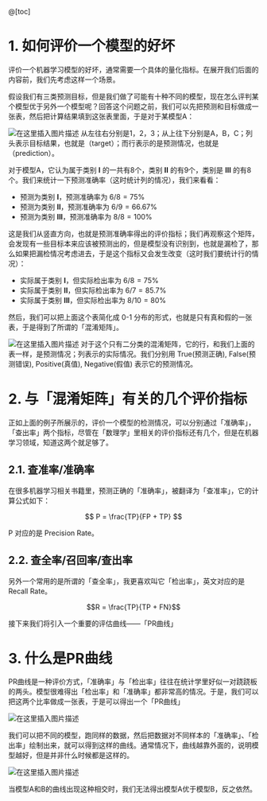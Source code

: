 @[toc]

# 1. 如何评价一个模型的好坏

评价一个机器学习模型的好坏，通常需要一个具体的量化指标。在展开我们后面的内容前，我们先考虑这样一个场景。

假设我们有三类预测目标，但是我们做了可能有十种不同的模型，现在怎么评判某个模型优于另外一个模型呢？回答这个问题之前，我们可以先把预测和目标做成一张表，然后把计算结果填到这张表里面，于是对于某模型A：

![在这里插入图片描述](https://img-blog.csdnimg.cn/400e776b0a4c45cd9189644aece06d40.png?x-oss-process=image/watermark,type_d3F5LXplbmhlaQ,shadow_50,text_Q1NETiBAQWtpIFVud3ppaQ==,size_20,color_FFFFFF,t_70,g_se,x_16#pic_center)
从左往右分别是1，2，3；从上往下分别是A，B，C；列头表示目标结果，也就是（target）；而行表示的是预测情况，也就是（prediction）。

对于模型A，它认为属于类别 **I** 的一共有8个，类别 **II** 的有9个，类别是 **III** 的有8个。我们来统计一下预测准确率（这时统计列的情况），我们来看看：

* 预测为类别 **I**，预测准确率为 $6/8 =75\%$
* 预测为类别 **II**，预测准确率为 $6/9 =66.67\%$
* 预测为类别 **III**，预测准确率为 $8/8 = 100\%$

这是我们从竖直方向，也就是预测准确率得出的评价指标；我们再观察这个矩阵，会发现有一些目标本来应该被预测出的，但是模型没有识别到，也就是漏检了，那么如果把漏检情况考虑进去，于是这个指标又会发生改变（这时我们要统计行的情况）：

* 实际属于类别 **I**，但实际检出率为 $6/8 = 75\%$
* 实际属于类别 **II**，但实际检出率为 $6/7 = 85.7\%$
* 实际属于类别 **III**，但实际检出率为 $8/10 = 80\%$

然后，我们可以把上面这个表简化成 0-1 分布的形式，也就是只有真和假的一张表，于是得到了所谓的「混淆矩阵」。

![在这里插入图片描述](https://img-blog.csdnimg.cn/53cb8aaf76664047a9022c32ae85fe96.png?x-oss-process=image/watermark,type_d3F5LXplbmhlaQ,shadow_50,text_Q1NETiBAQWtpIFVud3ppaQ==,size_18,color_FFFFFF,t_70,g_se,x_16#pic_center)
对于这个只有二分类的混淆矩阵，它的行，和我们上面的表一样，是预测情况；列表示的实际情况。我们分别用 True(预测正确), False(预测错误), Positive(真值), Negative(假值) 表示它的预测情况。

# 2. 与「混淆矩阵」有关的几个评价指标

正如上面的例子所展示的，评价一个模型的检测情况，可以分别通过「准确率」，「查出率」两个指标，尽管在「数理学」里相关的评价指标还有几个，但是在机器学习领域，知道这两个就足够了。

## 2.1. 查准率/准确率
在很多机器学习相关书籍里，预测正确的「准确率」，被翻译为「查准率」，它的计算公式如下：

$$
P = \frac{TP}{FP + TP}
$$

P 对应的是 Precision Rate。

## 2.2. 查全率/召回率/查出率

另外一个常用的是所谓的「查全率」，我更喜欢叫它「检出率」，英文对应的是 Recall Rate。

$$R = \frac{TP}{TP + FN}$$

接下来我们将引入一个重要的评估曲线——「PR曲线」

# 3. 什么是PR曲线

PR曲线是一种评价方式，「准确率」与「检出率」往往在统计学里好似一对跷跷板的两头。模型很难得出「检出率」和「准确率」都非常高的情况。于是，我们可以把这两个比率做成一张表，于是可以得出一个「PR曲线」

![在这里插入图片描述](https://img-blog.csdnimg.cn/e3899a37892e45a5952bcd8bdb8169f4.png?x-oss-process=image/watermark,type_d3F5LXplbmhlaQ,shadow_50,text_Q1NETiBAQWtpIFVud3ppaQ==,size_20,color_FFFFFF,t_70,g_se,x_16#pic_center)


我们可以把不同的模型，跑同样的数据，然后把数据对不同样本的「准确率」、「检出率」绘制出来，就可以得到这样的曲线。通常情况下，曲线越靠外面的，说明模型越好，但是并非什么时候都是这样的。

![在这里插入图片描述](https://img-blog.csdnimg.cn/409572dee55b453a88896b2bbaf3ab49.png?x-oss-process=image/watermark,type_d3F5LXplbmhlaQ,shadow_50,text_Q1NETiBAQWtpIFVud3ppaQ==,size_13,color_FFFFFF,t_70,g_se,x_16#pic_center)

当模型A和B的曲线出现这种相交时，我们无法得出模型A优于模型B，反之依然。